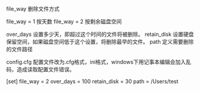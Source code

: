 
file_way		删除文件方式
 
file_way = 1 	按天数
file_way = 2 	按剩余磁盘空间

over_days		设置多少天，即超过这个时间的文件将被删除。
retain_disk		设置硬盘保留空间，如果磁盘空间低于这个设置，将删除最早的文件。
path			定义需要删除的文件路径

config.cfg 		配置文件改为.cfg格式，ini格式，windows下用记事本编辑会加入乱码，造成读取配置文件错误。

[set]
file_way = 2
over_days = 100
retain_disk = 30
path = /Users/test
